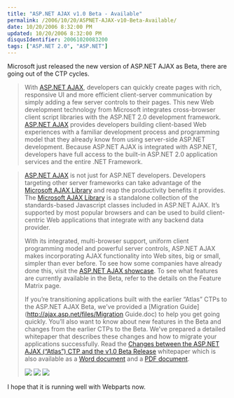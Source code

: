 ```yaml
---
title: "ASP.NET AJAX v1.0 Beta - Available"
permalink: /2006/10/20/ASPNET-AJAX-v10-Beta-Available/
date: 10/20/2006 8:32:00 PM
updated: 10/20/2006 8:32:00 PM
disqusIdentifier: 20061020083200
tags: ["ASP.NET 2.0", "ASP.NET"]
---
```

Microsoft just released the new version of ASP.NET AJAX as Beta, there are going out of the CTP cycles.

> With [ASP.NET AJAX](http://download.microsoft.com/download/3/1/c/31cb8c2d-d6e5-4b5e-ae1c-79724667f7d1/ASPAJAXExtSetup.msi), developers can quickly create pages with rich, responsive UI and more efficient client-server communication by simply adding a few server controls to their pages. This new Web development technology from Microsoft integrates cross-browser client script libraries with the ASP.NET 2.0 development framework. [ASP.NET AJAX](http://download.microsoft.com/download/3/1/c/31cb8c2d-d6e5-4b5e-ae1c-79724667f7d1/ASPAJAXExtSetup.msi) provides developers building client-based Web experiences with a familiar development process and programming model that they already know from using server-side ASP.NET development. Because ASP.NET AJAX is integrated with ASP.NET, developers have full access to the built-in ASP.NET 2.0 application services and the entire .NET Framework.
<!-- more -->
> 
> [ASP.NET AJAX](http://download.microsoft.com/download/3/1/c/31cb8c2d-d6e5-4b5e-ae1c-79724667f7d1/ASPAJAXExtSetup.msi) is not just for ASP.NET developers. Developers targeting other server frameworks can take advantage of the [Microsoft AJAX Library](http://ajax.asp.net/downloads/beta/default.aspx?tabid=47&subtabid=471) and reap the productivity benefits it provides. The [Microsoft AJAX Library](http://ajax.asp.net/downloads/beta/default.aspx?tabid=47&subtabid=471) is a standalone collection of the standards-based Javascript classes included in ASP.NET AJAX. It’s supported by most popular browsers and can be used to build client-centric Web applications that integrate with any backend data provider.
> 
> With its integrated, multi-browser support, uniform client programming model and powerful server controls, ASP.NET AJAX makes incorporating AJAX functionality into Web sites, big or small, simpler than ever before. To see how some companies have already done this, visit the [ASP.NET AJAX showcase](http://ajax.asp.net/default.aspx?tabid=47&subtabid=472). To see what features are currently available in the Beta, refer to the details on the Feature Matrix page.
> 
> If you’re transitioning applications built with the earlier “Atlas” CTPs to the ASP.NET AJAX Beta, we’ve provided a [Migration Guide](http://ajax.asp.net/files/Migration Guide.doc) to help you get going quickly. You’ll also want to know about new features in the Beta and changes from the earlier CTPs to the Beta. We’ve prepared a detailed whitepaper that describes these changes and how to migrate your applications successfully. Read the [Changes between the ASP.NET AJAX (“Atlas”) CTP and the v1.0 Beta Release](http://ajax.asp.net/files/AspNet_AJAX_CTP_to_Beta_Whitepaper.aspx) whitepaper which is also available as a [Word document](http://ajax.asp.net/files/AspNet_AJAX_CTP_to_Beta_Whitepaper.doc) and a [PDF document](http://ajax.asp.net/files/AspNet_AJAX_CTP_to_Beta_Whitepaper.pdf).
> 
> [![](http://ajax.asp.net/images/destination-download.gif)](http://download.microsoft.com/download/3/1/c/31cb8c2d-d6e5-4b5e-ae1c-79724667f7d1/ASPAJAXExtSetup.msi) [![](http://ajax.asp.net/images/destination-docs.gif)](http://ajax.asp.net/docs/Default.aspx) [![](http://ajax.asp.net/images/destination-forums.gif)](http://ajax.asp.net/default.aspx?tabid=47&subtabid=474)

I hope that it is running well with Webparts now.

